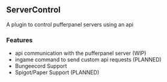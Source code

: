 ## ServerControl
 A plugin to control pufferpanel servers using an api

### Features
- api communication with the pufferpanel server (WIP)
- ingame command to send custom api requests (PLANNED)
- Bungeecord Support
- Spigot/Paper Support (PLANNED)